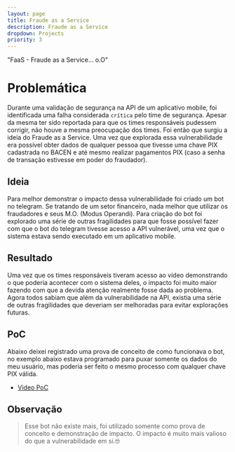 ```yaml
---
layout: page
title: Fraude as a Service
description: Fraude as a Service
dropdown: Projects
priority: 3
---
```



"FaaS - Fraude as a Service... o.O"
<!--more-->

# Problemática
Durante uma validação de segurança na API de um aplicativo mobile, foi identificada uma falha considerada `crítica` pelo time de segurança. 
Apesar da mesma ter sido reportada para que os times responsáveis pudessem corrigir, não houve
a mesma preocupação dos times. Foi então que surgiu a ideia do Fraude as a Service. 
Uma vez que explorada essa vulnerabilidade era possível obter dados de qualquer pessoa que tivesse uma chave PIX cadastrada no BACEN e até mesmo realizar pagamentos PIX (caso a senha de transação estivesse em poder do fraudador).

## Ideia
Para melhor demonstrar o impacto dessa vulnerabilidade foi criado um bot no telegram. 
Se tratando de um setor financeiro, nada melhor que utilizar os fraudadores e seus M.O. (Modus Operandi).
Para criação do bot foi explorado uma série de outras fragilidades para que fosse possível fazer com que o bot do telegram tivesse acesso a API vulnerável, uma vez que o sistema estava sendo executado em um aplicativo mobile.

## Resultado
Uma vez que os times responsáveis tiveram acesso ao vídeo demonstrando o que poderia acontecer com o sistema deles, o impacto foi muito maior fazendo com que a devida atenção realmente fosse dada ao problema. Agora todos sabiam que além da vulnerabilidade na API, existia uma série de outras fragilidades que deveriam ser melhoradas para evitar explorações futuras.

## PoC
Abaixo deixei registrado uma prova de conceito de como funcionava o bot, no exemplo abaixo estava
programado para puxar somente os dados do meu usuário, mas poderia ser feito o mesmo processo com qualquer chave PIX válida.

- [Video PoC](https://youtube.com/shorts/scRHnCW6IZY)

## Observação

>Esse bot não existe mais, foi utilizado somente como prova de conceito e demonstração de impacto.
>O impacto é muito mais valioso do que a vulnerabilidade em si.🤓

